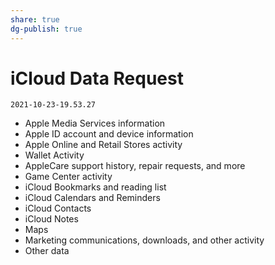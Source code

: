 ```yaml
---
share: true
dg-publish: true
---
```

# iCloud Data Request 
`2021-10-23-19.53.27`
- Apple Media Services information
- Apple ID account and device information
- Apple Online and Retail Stores activity
- Wallet Activity
- AppleCare support history, repair requests, and more
- Game Center activity
- iCloud Bookmarks and reading list
- iCloud Calendars and Reminders
- iCloud Contacts
- iCloud Notes
- Maps
- Marketing communications, downloads, and other activity
- Other data